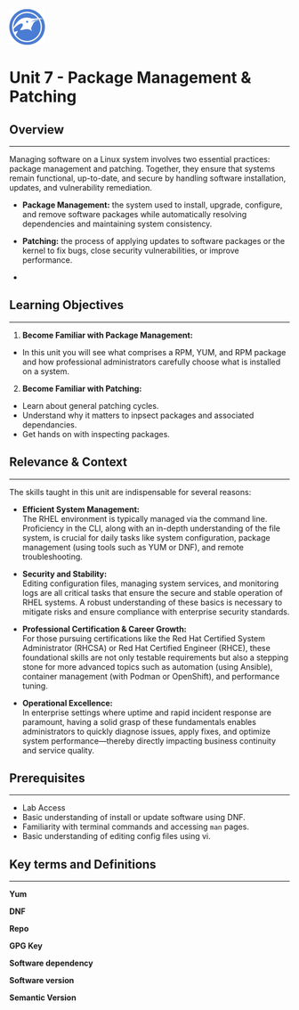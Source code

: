 <div class="flex-container">
        <img src="https://github.com/ProfessionalLinuxUsersGroup/img/blob/main/Assets/Logos/ProLUG_Round_Transparent_LOGO.png?raw=true" width="64" height="64"></img>
    <p>
        <h1>Unit 7 - Package Management & Patching</h1>
    </p>
</div>

## Overview

---

Managing software on a Linux system involves two essential practices: package management and patching. Together, they ensure that systems remain functional, up-to-date, and secure by handling software installation, updates, and vulnerability remediation. 

- **Package Management:** the system used to install, upgrade, configure, and remove software packages while automatically resolving dependencies and maintaining system consistency.

- **Patching:** the process of applying updates to software packages or the kernel to fix bugs, close security vulnerabilities, or improve performance.

-

## Learning Objectives

---

1. **Become Familiar with Package Management:**

- In this unit you will see what comprises a RPM, YUM, and RPM package and how professional administrators carefully choose what is installed on a system.

2. **Become Familiar with Patching:**

- Learn about general patching cycles.
- Understand why it matters to inpsect packages and associated dependancies.
- Get hands on with inspecting packages.

## Relevance & Context

---

The skills taught in this unit are indispensable for several reasons:

- **Efficient System Management:**  
The RHEL environment is typically managed via the command line. Proficiency in the CLI, along with an in-depth understanding of the file system, is crucial for daily tasks like system configuration, package management (using tools such as YUM or DNF), and remote troubleshooting.

- **Security and Stability:**  
Editing configuration files, managing system services, and monitoring logs are all critical tasks that ensure the secure and stable operation of RHEL systems. A robust understanding of these basics is necessary to mitigate risks and ensure compliance with enterprise security standards.

- **Professional Certification & Career Growth:**  
For those pursuing certifications like the Red Hat Certified System Administrator (RHCSA) or Red Hat Certified Engineer (RHCE), these foundational skills are not only testable requirements but also a stepping stone for more advanced topics such as automation (using Ansible), container management (with Podman or OpenShift), and performance tuning.

- **Operational Excellence:**  
In enterprise settings where uptime and rapid incident response are paramount, having a solid grasp of these fundamentals enables administrators to quickly diagnose issues, apply fixes, and optimize system performance—thereby directly impacting business continuity and service quality.

## Prerequisites

---

- Lab Access
- Basic understanding of install or update software using DNF.
- Familiarity with terminal commands and accessing `man` pages.
- Basic understanding of editing config files using vi.

## Key terms and Definitions

---

**Yum**

**DNF**

**Repo**

**GPG Key**

**Software dependency**

**Software version**

**Semantic Version**
